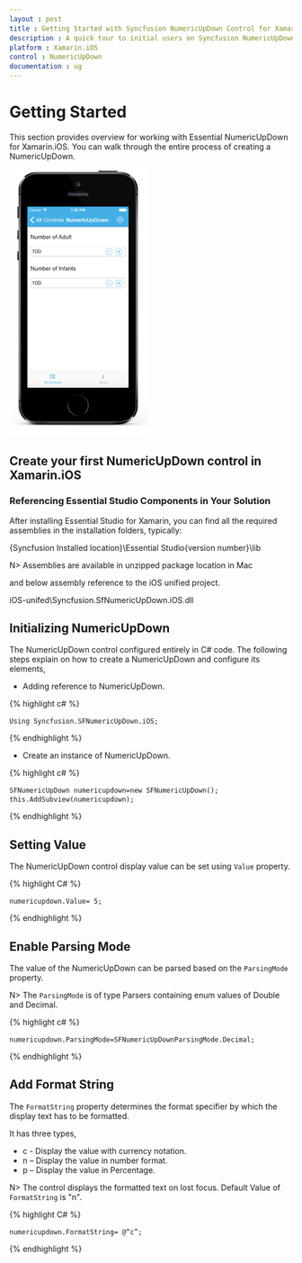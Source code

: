 ```yaml
---
layout : post
title : Getting Started with Syncfusion NumericUpDown Control for Xamarin.iOS
description : A quick tour to initial users on Syncfusion NumericUpDown control for Xamarin.iOS platform 
platform : Xamarin.iOS
control : NumericUpDown 
documentation : ug
---
```


# Getting Started

This section provides overview for working with Essential NumericUpDown for Xamarin.iOS. You can walk through the entire process of creating a NumericUpDown.

![](images/gettingstarted.png)

## Create your first NumericUpDown control in Xamarin.iOS

### Referencing Essential Studio Components in Your Solution	

After installing Essential Studio for Xamarin, you can find all the required assemblies in the installation folders, typically:

{Syncfusion Installed location}\Essential Studio{version number}\lib

N> Assemblies are available in unzipped package location in Mac

and below assembly reference to the iOS unified project.

iOS-unifed\Syncfusion.SfNumericUpDown.iOS.dll

## Initializing NumericUpDown

The NumericUpDown control configured entirely in C# code. The following steps explain on how to create a NumericUpDown and configure its elements,

* Adding reference to NumericUpDown.

{% highlight c# %}

	Using Syncfusion.SFNumericUpDown.iOS; 

{% endhighlight %}


* Create an instance of NumericUpDown.

{% highlight c# %}

	SFNumericUpDown numericupdown=new SFNumericUpDown();
	this.AddSubview(numericupdown);

{% endhighlight %}

## Setting Value

The NumericUpDown control display value can be set using `Value` property. 

{% highlight C# %}

	numericupdown.Value= 5;

{% endhighlight %}

## Enable Parsing Mode

The value of the NumericUpDown can be parsed based on the `ParsingMode` property. 

N> The `ParsingMode` is of type Parsers containing enum values of Double and Decimal.

{% highlight c# %}

	numericupdown.ParsingMode=SFNumericUpDownParsingMode.Decimal;
	
{% endhighlight %}

## Add Format String

The `FormatString` property determines the format specifier by which the display text has to be formatted. 

It has three types,

* c - Display the value with currency notation.
* n – Display the value in number format.
* p – Display the value in Percentage.

N> The control displays the formatted text on lost focus. Default Value of `FormatString` is "n".

{% highlight C# %}

	numericupdown.FormatString= @“c”;

{% endhighlight %}





